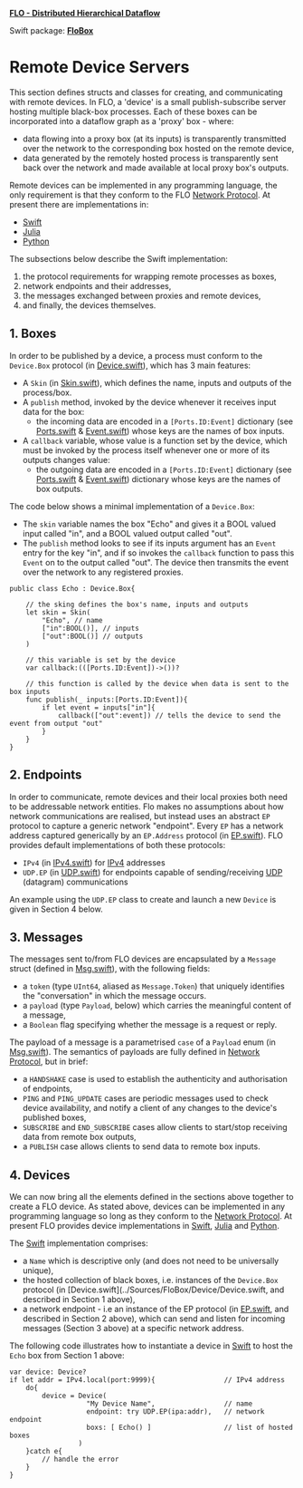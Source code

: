 **[FLO - Distributed Hierarchical Dataflow](https://github.com/kk-0129/Flo)**

Swift package: **[FloBox](../README.md)**

# Remote Device Servers
This section defines structs and classes for creating, and communicating with remote devices. In FLO, a 'device' is a small publish-subscribe server hosting multiple black-box processes. Each of these boxes can be incorporated into a dataflow graph as a 'proxy' box - where:
* data flowing into a proxy box (at its inputs) is transparently transmitted over the network to the corresponding box hosted on the remote device,</li>
* data generated by the remotely hosted process is transparently sent back over the network and made available at local proxy box's outputs.</li>

Remote devices can be implemented in any programming language, the only requirement is
that they conform to the FLO [Network Protocol](4.md). At present there are implementations in:
* <a href="https://github.com/kk-0129/FloBox/tree/main/Sources/FloBox/Device">Swift</a></li>
* <a href="https://github.com/kk-0129/FloDev/tree/main/Julia">Julia</a></li>
* <a href="https://github.com/kk-0129/FloDev/tree/main/Python2">Python</a></li>

The subsections below describe the Swift implementation:
1. the protocol requirements for wrapping remote processes as boxes,
2. network endpoints and their addresses,
3. the messages exchanged between proxies and remote devices,
4. and finally, the devices themselves.

## 1. Boxes

In order to be published by a device, a process must conform to the <code>Device.Box</code> protocol (in <a href="../Sources/FloBox/Device/Device.swift">Device.swift</a>), which has 3 main features:

* A <code>Skin</code> (in <a href="../Sources/FloBox/Skin.swift">Skin.swift</a>), which defines the name, inputs and outputs of the process/box.
* A <code>publish</code> method, invoked by the device whenever it receives input data for the box:
  * the incoming data are encoded in a <code>[Ports.ID:Event]</code> dictionary  (see <a href="../Sources/FloBox/Ports.swift">Ports.swift</a> &amp; <a href="../Sources/FloBox/Events/Event.swift">Event.swift</a>) whose keys are the names of box inputs.
* A <code>callback</code> variable, whose value is a function set by the device, which must be invoked by the process itself whenever one or more of its outputs changes value:
  * the outgoing data are encoded in a <code>[Ports.ID:Event]</code> dictionary  (see <a href="../Sources/FloBox/Ports.swift">Ports.swift</a> &amp; <a href="../Sources/FloBox/Events/Event.swift">Event.swift</a>) dictionary whose keys are the names of box outputs.

The code below shows a minimal implementation of a <code>Device.Box</code>:</p>
* The <code>skin</code> variable names the box &quot;Echo&quot; and gives it a BOOL valued input called &quot;in&quot;, and a BOOL valued output called &quot;out&quot;.
* The <code>publish</code> method looks to see if its inputs argument has an <code>Event</code> entry for the key &quot;in&quot;, and if so invokes the <code>callback</code> function to pass this <code>Event</code> on to the output called &quot;out&quot;. The device then transmits the event over the network to any registered proxies.</li>

<pre><code>public class Echo : Device.Box{

    // the sking defines the box's name, inputs and outputs
    let skin = Skin(
        "Echo", // name
        ["in":BOOL()], // inputs
        ["out":BOOL()] // outputs
    )

    // this variable is set by the device
    var callback:(([Ports.ID:Event])->())?

    // this function is called by the device when data is sent to the box inputs
    func publish(_ inputs:[Ports.ID:Event]){
        if let event = inputs["in"]{
            callback(["out":event]) // tells the device to send the event from output "out"
        }
    }
}
</code></pre>

## 2. Endpoints
In order to communicate, remote devices and their local proxies both need to be addressable
network entities. Flo makes no assumptions about how network communications are realised, but
instead uses an abstract <code>EP</code> protocol to capture a generic network &quot;endpoint&quot;. Every <code>EP</code> has a network address captured generically by an <code>EP.Address</code> protocol (in <a href="../Sources/FloBox/Device/EP.swift">EP.swift</a>). FLO provides default implementations of both these protocols:
* <code>IPv4</code> (in <a href="../Sources/FloBox/Device/Addresses/IPv4.swift">IPv4.swift</a>) for <a href="https://en.wikipedia.org/wiki/IPv4">IPv4</a> addresses
* <code>UDP.EP</code> (in <a href="../Sources/FloBox/Device/UDP.swift">UDP.swift</a>) for endpoints capable of sending/receiving <a href="https://en.wikipedia.org/wiki/User_Datagram_Protocol">UDP</a> (datagram) communications

An example using the <code>UDP.EP</code> class to create and launch a new <code>Device</code> is given in Section 4 below.</p>

## 3. Messages
The messages sent to/from FLO devices are encapsulated by a <code>Message</code> struct (defined in <a href="../Sources/FloBox/Device/Msg.swift">Msg.swift</a>), with the following fields:
* a <code>token</code> (type <code>UInt64</code>, aliased as <code>Message.Token</code>) that uniquely identifies the &quot;conversation&quot; in which the message occurs.
* a <code>payload</code> (type <code>Payload</code>, below) which carries the meaningful content of a message,
* a <code>Boolean</code> flag specifying whether the message is a request or reply.

The payload of a message is a parametrised <code>case</code> of a <code>Payload</code> enum (in <a href="../Sources/FloBox/Device/Msg.swift">Msg.swift</a>). The semantics of payloads are fully defined in <a href="4.md">Network Protocol</a>, but in brief:
* a <code>HANDSHAKE</code> case is used to establish the authenticity and authorisation of endpoints,
* <code>PING</code> and <code>PING_UPDATE</code> cases are periodic messages used to check device availability, and notify a client of any changes to the device's published boxes,
* <code>SUBSCRIBE</code> and <code>END_SUBSCRIBE</code> cases allow clients to start/stop receiving data from remote box outputs,
* a <code>PUBLISH</code> case allows clients to send data to remote box inputs.

## 4. Devices
We can now bring all the elements defined in the sections above together to create a FLO device.
As stated above, devices can be implemented in any programming language so long as they conform to the <a href="4.md">Network Protocol</a>. At present FLO provides device implementations in <a href="https://github.com/kk-0129/FloBox/tree/main/Sources/FloBox/Device">Swift</a>,
<a href="https://github.com/kk-0129/FloDev/tree/main/Julia">Julia</a> and <a href="https://github.com/kk-0129/FloDev/tree/main/Python2">Python</a>.

The <a href="https://github.com/kk-0129/FloBox/tree/main/Sources/FloBox/Device">Swift</a> implementation comprises:
* a <code>Name</code> which is descriptive only (and does not need to be universally unique),
* the hosted collection of black boxes, i.e. instances of the <code>Device.Box</code> protocol (in [Device.swift](../Sources/FloBox/Device/Device.swift, and described in Section 1 above),
* a network endpoint - i.e an instance of the EP protocol (in <a href="../Sources/FloBox/Device/EP.swift">EP.swift</a>, and described in Section 2 above), which can send and listen for incoming messages (Section 3 above) at a specific network address.

The following code illustrates how to instantiate a device in <a href="https://github.com/kk-0129/FloBox/tree/main/Sources/FloBox/Device">Swift</a> to host the <code>Echo</code> box from Section 1 above:

<pre><code>var device: Device?
if let addr = IPv4.local(port:9999){                 // IPv4 address
    do{
        device = Device(
                   "My Device Name",                 // name
                   endpoint: try UDP.EP(ipa:addr),   // network endpoint
                   boxs: [ Echo() ]                  // list of hosted boxes
                 )
    }catch e{
        // handle the error
    }
}
</code></pre>
